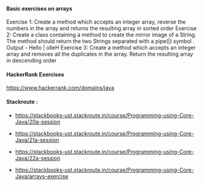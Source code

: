 #### Basic exercises on arrays

Exercise 1: Create a method which accepts an integer array, reverse the numbers in the array and  returns the resulting array in sorted order 
Exercise 2: Create a class containing a method to create the mirror image of a String. The method should  return the two Strings separated with a pipe(|) symbol . 
Output - Hello | olleH
Exercise 3: Create a method which accepts an integer array and removes all the duplicates in the array.  Return the resulting array in descending order 



#### HackerRank Exercises

https://www.hackerrank.com/domains/java


#### Stackroute :

- https://stackbooks-ust.stackroute.in/course/Programming-using-Core-Java/20a-session

- https://stackbooks-ust.stackroute.in/course/Programming-using-Core-Java/21a-session

- https://stackbooks-ust.stackroute.in/course/Programming-using-Core-Java/22a-session

- https://stackbooks-ust.stackroute.in/course/Programming-using-Core-Java/arrays-exercise

